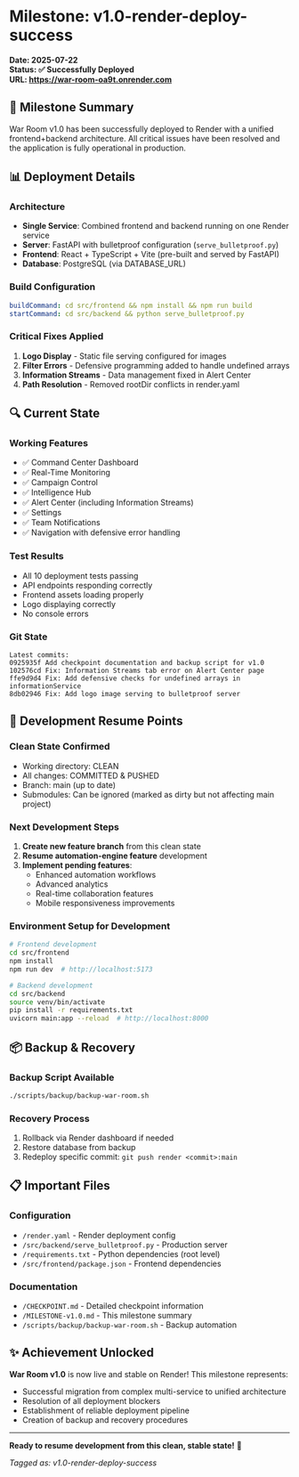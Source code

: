 # Milestone: v1.0-render-deploy-success

**Date: 2025-07-22**  
**Status: ✅ Successfully Deployed**  
**URL: https://war-room-oa9t.onrender.com**

## 🎯 Milestone Summary

War Room v1.0 has been successfully deployed to Render with a unified frontend+backend architecture. All critical issues have been resolved and the application is fully operational in production.

## 📊 Deployment Details

### Architecture
- **Single Service**: Combined frontend and backend running on one Render service
- **Server**: FastAPI with bulletproof configuration (`serve_bulletproof.py`)
- **Frontend**: React + TypeScript + Vite (pre-built and served by FastAPI)
- **Database**: PostgreSQL (via DATABASE_URL)

### Build Configuration
```yaml
buildCommand: cd src/frontend && npm install && npm run build
startCommand: cd src/backend && python serve_bulletproof.py
```

### Critical Fixes Applied
1. **Logo Display** - Static file serving configured for images
2. **Filter Errors** - Defensive programming added to handle undefined arrays
3. **Information Streams** - Data management fixed in Alert Center
4. **Path Resolution** - Removed rootDir conflicts in render.yaml

## 🔍 Current State

### Working Features
- ✅ Command Center Dashboard
- ✅ Real-Time Monitoring
- ✅ Campaign Control
- ✅ Intelligence Hub
- ✅ Alert Center (including Information Streams)
- ✅ Settings
- ✅ Team Notifications
- ✅ Navigation with defensive error handling

### Test Results
- All 10 deployment tests passing
- API endpoints responding correctly
- Frontend assets loading properly
- Logo displaying correctly
- No console errors

### Git State
```
Latest commits:
0925935f Add checkpoint documentation and backup script for v1.0
102576cd Fix: Information Streams tab error on Alert Center page
ffe9d9d4 Fix: Add defensive checks for undefined arrays in informationService
8db02946 Fix: Add logo image serving to bulletproof server
```

## 🚀 Development Resume Points

### Clean State Confirmed
- Working directory: CLEAN
- All changes: COMMITTED & PUSHED
- Branch: main (up to date)
- Submodules: Can be ignored (marked as dirty but not affecting main project)

### Next Development Steps
1. **Create new feature branch** from this clean state
2. **Resume automation-engine feature** development
3. **Implement pending features**:
   - Enhanced automation workflows
   - Advanced analytics
   - Real-time collaboration features
   - Mobile responsiveness improvements

### Environment Setup for Development
```bash
# Frontend development
cd src/frontend
npm install
npm run dev  # http://localhost:5173

# Backend development
cd src/backend
source venv/bin/activate
pip install -r requirements.txt
uvicorn main:app --reload  # http://localhost:8000
```

## 📦 Backup & Recovery

### Backup Script Available
```bash
./scripts/backup/backup-war-room.sh
```

### Recovery Process
1. Rollback via Render dashboard if needed
2. Restore database from backup
3. Redeploy specific commit: `git push render <commit>:main`

## 📋 Important Files

### Configuration
- `/render.yaml` - Render deployment config
- `/src/backend/serve_bulletproof.py` - Production server
- `/requirements.txt` - Python dependencies (root level)
- `/src/frontend/package.json` - Frontend dependencies

### Documentation
- `/CHECKPOINT.md` - Detailed checkpoint information
- `/MILESTONE-v1.0.md` - This milestone summary
- `/scripts/backup/backup-war-room.sh` - Backup automation

## ✨ Achievement Unlocked

**War Room v1.0** is now live and stable on Render! This milestone represents:
- Successful migration from complex multi-service to unified architecture
- Resolution of all deployment blockers
- Establishment of reliable deployment pipeline
- Creation of backup and recovery procedures

---

**Ready to resume development from this clean, stable state!** 🚀

*Tagged as: v1.0-render-deploy-success*